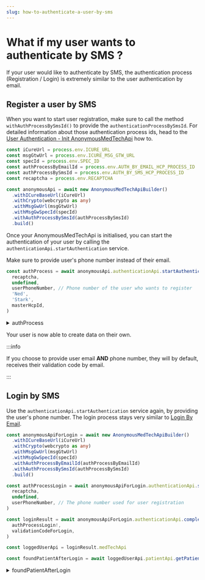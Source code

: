 ```yaml
---
slug: how-to-authenticate-a-user-by-sms
---
```

# What if my user wants to authenticate by SMS ?

If your user would like to authenticate by SMS, the authentication process (Registration / Login) is extremely similar to the user authentication by email.

## Register a user by SMS
When you want to start user registration, make sure to call the method `withAuthProcessBySmsId()` to provide the 
`authenticationProcessBySmsId`. For detailed information about those authentication process ids, head to 
the [User Authentication - Init AnonymousMedTechApi](/sdks/how-to/how-to-authenticate-a-user/how-to-authenticate-a-user#init-anonymousmedtechapi) how to.

<!-- file://code-samples/how-to/authenticate-user-by-sms/index.mts snippet:Instantiate AnonymousMedTech API-->
```typescript
const iCureUrl = process.env.ICURE_URL
const msgGtwUrl = process.env.ICURE_MSG_GTW_URL
const specId = process.env.SPEC_ID
const authProcessByEmailId = process.env.AUTH_BY_EMAIL_HCP_PROCESS_ID
const authProcessBySmsId = process.env.AUTH_BY_SMS_HCP_PROCESS_ID
const recaptcha = process.env.RECAPTCHA

const anonymousApi = await new AnonymousMedTechApiBuilder()
  .withICureBaseUrl(iCureUrl)
  .withCrypto(webcrypto as any)
  .withMsgGwUrl(msgGtwUrl)
  .withMsgGwSpecId(specId)
  .withAuthProcessBySmsId(authProcessBySmsId)
  .build()
```

Once your AnonymousMedTechApi is initialised, you can start the authentication of your user by calling the 
`authenticationApi.startAuthentication` service. 

Make sure to provide user's phone number instead of their email. 

<!-- file://code-samples/how-to/authenticate-user-by-sms/index.mts snippet:Start Authentication Process By SMS-->
```typescript
const authProcess = await anonymousApi.authenticationApi.startAuthentication(
  recaptcha,
  undefined,
  userPhoneNumber, // Phone number of the user who wants to register
  'Ned',
  'Stark',
  masterHcpId,
)
```
<!-- output://code-samples/how-to/authenticate-user-by-sms/authProcess.txt -->
<details>
<summary>authProcess</summary>

```json
{
  "requestId": "cb15679d-f0d2-4ef3-8ec2-8e01d98d2d82",
  "login": "+32588235595",
  "bypassTokenCheck": false
}
```
</details>

Your user is now able to create data on their own. 

:::info

If you choose to provide user email **AND** phone number, they will by default, receives their validation code by email.

:::

## Login by SMS
Use the `authenticationApi.startAuthentication` service again, by providing the user's phone number. The login process 
stays very similar to [Login By Email](/sdks/how-to/how-to-authenticate-a-user/how-to-authenticate-a-user#regenerate-the-credentials-for-a-user). 

<!-- file://code-samples/how-to/authenticate-user-by-sms/index.mts snippet:Login by SMS-->
```typescript
const anonymousApiForLogin = await new AnonymousMedTechApiBuilder()
  .withICureBaseUrl(iCureUrl)
  .withCrypto(webcrypto as any)
  .withMsgGwUrl(msgGtwUrl)
  .withMsgGwSpecId(specId)
  .withAuthProcessByEmailId(authProcessByEmailId)
  .withAuthProcessBySmsId(authProcessBySmsId)
  .build()

const authProcessLogin = await anonymousApiForLogin.authenticationApi.startAuthentication(
  recaptcha,
  undefined,
  userPhoneNumber, // The phone number used for user registration
)
```

<!-- file://code-samples/how-to/authenticate-user-by-sms/index.mts snippet:Complete login authentication process-->
```typescript
const loginResult = await anonymousApiForLogin.authenticationApi.completeAuthentication(
  authProcessLogin!,
  validationCodeForLogin,
)

const loggedUserApi = loginResult.medTechApi

const foundPatientAfterLogin = await loggedUserApi.patientApi.getPatient(createdPatient.id)
```
<!-- output://code-samples/how-to/authenticate-user-by-sms/foundPatientAfterLogin.txt -->
<details>
<summary>foundPatientAfterLogin</summary>

```json
{
  "id": "4d085141-98e4-4cbc-aa34-ef9ed3fc6622",
  "languages": [],
  "active": true,
  "parameters": {},
  "rev": "1-9a90cdd7873ee86f70016fa6d22c3499",
  "created": 1682493517812,
  "modified": 1682493517812,
  "author": "ad20e686-d697-45cc-a779-34a2711b718e",
  "responsible": "6176f1be-520f-45ea-9ef0-4bd60e593d4c",
  "firstName": "Robb",
  "lastName": "Stark",
  "note": "You must keep one's head",
  "identifiers": [],
  "labels": {},
  "codes": {},
  "names": [
    {
      "firstNames": [
        "Robb"
      ],
      "prefix": [],
      "suffix": [],
      "lastName": "Stark",
      "text": "Stark Robb",
      "use": "official"
    }
  ],
  "addresses": [],
  "gender": "male",
  "birthSex": "unknown",
  "mergedIds": {},
  "deactivationReason": "none",
  "personalStatus": "unknown",
  "partnerships": [],
  "patientHealthCareParties": [],
  "patientProfessions": [],
  "properties": {},
  "systemMetaData": {
    "hcPartyKeys": {},
    "privateKeyShamirPartitions": {},
    "aesExchangeKeys": {},
    "transferKeys": {},
    "encryptedSelf": "XXzr5hjnwZITzfDIsOpqO22DwUFToyAfbwqv9R6uINVX8bgM89HoJBntENjsTrB5BmFPRQ0ybC8AcK3nWIXZUA==",
    "secretForeignKeys": [],
    "cryptedForeignKeys": {},
    "delegations": {
      "6176f1be-520f-45ea-9ef0-4bd60e593d4c": {}
    },
    "encryptionKeys": {
      "6176f1be-520f-45ea-9ef0-4bd60e593d4c": {}
    }
  }
}
```
</details>
